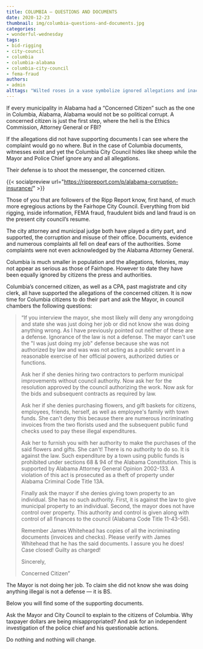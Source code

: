 ```yaml
---
title: COLUMBIA — QUESTIONS AND DOCUMENTS
date: 2020-12-23
thumbnail: img/columbia-questions-and-documents.jpg
categories:
- wonderful-wednesday
tags:
- bid-rigging
- city-council
- columbia
- columbia-alabama
- columbia-city-council
- fema-fraud
authors:
- admin
alttags: "Wilted roses in a vase symbolize ignored allegations and inaction by officials in Columbia, Alabama"
---
```

If every municipality in Alabama had a “Concerned Citizen” such as the one in Columbia, Alabama, Alabama would not be so political corrupt. A concerned citizen is just the first step, where the hell is the Ethics Commission, Attorney General or FBI?

If the allegations did not have supporting documents I can see where the complaint would go no where. But in the case of Columbia documents, witnesses exist and yet the Columbia City Council hides like sheep while the Mayor and Police Chief ignore any and all allegations.

Their defense is to shoot the messenger, the concerned citizen.

{{< socialpreview url="https://rippreport.com/p/alabama-corruption-insurance/" >}}

Those of you that are followers of the Ripp Report know, first hand, of much more egregious actions by the Fairhope City Council. Everything from bid rigging, inside information, FEMA fraud, fraudulent bids and land fraud is on the present city council’s resume.

The city attorney and municipal judge both have played a dirty part, and supported, the corruption and misuse of their office. Documents, evidence and numerous complaints all fell on deaf ears of the authorities. Some complaints were not even acknowledged by the Alabama Attorney General.

Columbia is much smaller in population and the allegations, felonies, may not appear as serious as those of Fairhope. However to date they have been equally ignored by citizens the press and authorities.

Columbia’s concerned citizen, as well as a CPA, past magistrate and city clerk, all have supported the allegations of the concerned citizen. It is now time for Columbia citizens to do their part and ask the Mayor, in council chambers the following questions:

> “If you interview the mayor, she most likely will deny any wrongdoing and state she was just doing her job or did not know she was doing anything wrong. As I have previously pointed out neither of these are a defense. Ignorance of the law is not a defense. The mayor can't use the "I was just doing my job" defense because she was not authorized by law and was was not acting as a public servant in a reasonable exercise of her official powers, authorized duties or functions.
> 
> Ask her if she denies hiring two contractors to perform municipal improvements without council authority. Now ask her for the resolution approved by the council authorizing the work. Now ask for the bids and subsequent contracts as required by law.
> 
> Ask her if she denies purchasing flowers, and gift baskets for citizens, employees, friends, herself, as well as employee's family with town funds. She can't deny this because there are numerous incriminating invoices from the two florists used and the subsequent public fund checks used to pay these illegal expenditures.
> 
> Ask her to furnish you with her authority to make the purchases of the said flowers and gifts. She can't! There is no authority to do so. It is against the law. Such expenditure by a town using public funds is prohibited under sections 68 & 94 of the Alabama Constitution. This is supported by Alabama Attorney General Opinion 2002-133. A violation of this act is prosecuted as a theft of property under Alabama Criminal Code Title 13A.
> 
> Finally ask the mayor if she denies giving town property to an individual. She has no such authority. First, it is against the law to give municipal property to an individual. Second, the mayor does not have control over property. This authority and control is given along with control of all finances to the council (Alabama Code Title 11-43-56).
> 
> Remember James Whitehead has copies of all the incriminating documents (invoices and checks). Please verify with James Whitehead that he has the said documents. I assure you he does! Case closed! Guilty as charged!
> 
> Sincerely,
> 
> Concerned Citizen”

The Mayor is not doing her job. To claim she did not know she was doing anything illegal is not a defense — it is BS.

Below you will find some of the supporting documents.

Ask the Mayor and City Council to explain to the citizens of Columbia. Why taxpayer dollars are being misappropriated? And ask for an independent investigation of the police chief and his questionable actions.

Do nothing and nothing will change.
